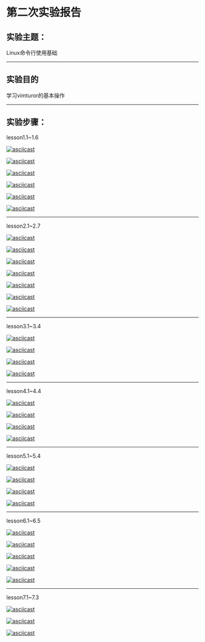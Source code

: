 # 第二次实验报告

## 实验主题：
Linux命令行使用基础
***
## 实验目的
学习vimturor的基本操作
***
## 实验步骤：

lesson1.1~1.6

[![asciicast](https://asciinema.org/a/402752.svg)](https://asciinema.org/a/402752)

[![asciicast](https://asciinema.org/a/402753.svg)](https://asciinema.org/a/402753)

[![asciicast](https://asciinema.org/a/402754.svg)](https://asciinema.org/a/402754)

[![asciicast](https://asciinema.org/a/402755.svg)](https://asciinema.org/a/402755)

[![asciicast](https://asciinema.org/a/402845.svg)](https://asciinema.org/a/402845)

[![asciicast](https://asciinema.org/a/402756.svg)](https://asciinema.org/a/402756)
***
lesson2.1~2.7

[![asciicast](https://asciinema.org/a/402757.svg)](https://asciinema.org/a/402757)

[![asciicast](https://asciinema.org/a/402758.svg)](https://asciinema.org/a/402758)

[![asciicast](https://asciinema.org/a/402760.svg)](https://asciinema.org/a/402760)

[![asciicast](https://asciinema.org/a/402761.svg)](https://asciinema.org/a/402761)

[![asciicast](https://asciinema.org/a/402762.svg)](https://asciinema.org/a/402762)

[![asciicast](https://asciinema.org/a/402763.svg)](https://asciinema.org/a/402763)

[![asciicast](https://asciinema.org/a/402778.svg)](https://asciinema.org/a/402778)
***
lesson3.1~3.4

[![asciicast](https://asciinema.org/a/402780.svg)](https://asciinema.org/a/402780)

[![asciicast](https://asciinema.org/a/402782.svg)](https://asciinema.org/a/402782)

[![asciicast](https://asciinema.org/a/402784.svg)](https://asciinema.org/a/402784)

[![asciicast](https://asciinema.org/a/402787.svg)](https://asciinema.org/a/402787)
***

lesson4.1~4.4

[![asciicast](https://asciinema.org/a/402792.svg)](https://asciinema.org/a/402792)

[![asciicast](https://asciinema.org/a/402796.svg)](https://asciinema.org/a/402796)

[![asciicast](https://asciinema.org/a/402798.svg)](https://asciinema.org/a/402798)

[![asciicast](https://asciinema.org/a/402806.svg)](https://asciinema.org/a/402806)
***
lesson5.1~5.4

[![asciicast](https://asciinema.org/a/402810.svg)](https://asciinema.org/a/402810)

[![asciicast](https://asciinema.org/a/402817.svg)](https://asciinema.org/a/402817)

[![asciicast](https://asciinema.org/a/402821.svg)](https://asciinema.org/a/402821)

[![asciicast](https://asciinema.org/a/402823.svg)](https://asciinema.org/a/402823)
***
lesson6.1~6.5

[![asciicast](https://asciinema.org/a/402827.svg)](https://asciinema.org/a/402827)

[![asciicast](https://asciinema.org/a/402832.svg)](https://asciinema.org/a/402832)

[![asciicast](https://asciinema.org/a/402837.svg)](https://asciinema.org/a/402837)

[![asciicast](https://asciinema.org/a/402839.svg)](https://asciinema.org/a/402839)

[![asciicast](https://asciinema.org/a/402848.svg)](https://asciinema.org/a/402848)
***
lesson7.1~7.3

[![asciicast](https://asciinema.org/a/402851.svg)](https://asciinema.org/a/402851)

[![asciicast](https://asciinema.org/a/402857.svg)](https://asciinema.org/a/402857)

[![asciicast](https://asciinema.org/a/402860.svg)](https://asciinema.org/a/402860)